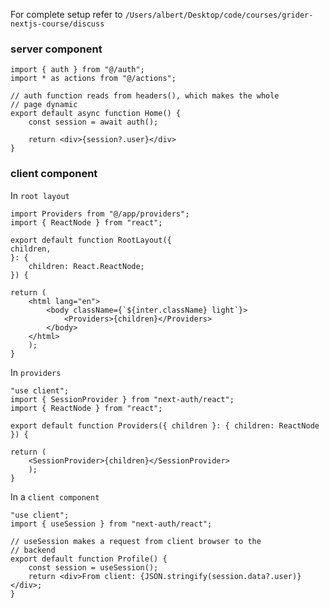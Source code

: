 For complete setup refer to `/Users/albert/Desktop/code/courses/grider-nextjs-course/discuss`

### server component
```tsx
import { auth } from "@/auth";
import * as actions from "@/actions";

// auth function reads from headers(), which makes the whole 
// page dynamic
export default async function Home() {
	const session = await auth();

	return <div>{session?.user}</div>
}		
```

### client component
In `root layout`
```tsx
import Providers from "@/app/providers";
import { ReactNode } from "react";

export default function RootLayout({
children,
}: {
	children: React.ReactNode;
}) {

return (
	<html lang="en">
		<body className={`${inter.className} light`}>
			<Providers>{children}</Providers>
		</body>
	</html>
	);
}
```
In `providers`
```tsx
"use client";
import { SessionProvider } from "next-auth/react";
import { ReactNode } from "react";

export default function Providers({ children }: { children: ReactNode }) {

return (
	<SessionProvider>{children}</SessionProvider>
	);
}
```
In a `client component`
```tsx
"use client";
import { useSession } from "next-auth/react";

// useSession makes a request from client browser to the 
// backend
export default function Profile() {
	const session = useSession();
	return <div>From client: {JSON.stringify(session.data?.user)}</div>;
}
```


